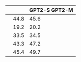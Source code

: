 |  |  | GPT2-S GPT2-M |
| --- | --- | --- |
|  | 44.8 | 45.6 |
|  | 19.2 | 20.2 |
|  | 33.5 | 34.5 |
|  | 43.3 | 47.2 |
|  | 45.4 | 49.7 |
